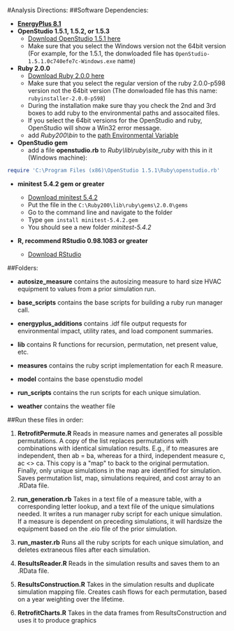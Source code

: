 #Analysis Directions: 
##Software Dependencies: 
* **[EnergyPlus 8.1](http://apps1.eere.energy.gov/buildings/energyplus/energyplus_about.cfm)**
* **OpenStudio 1.5.1, 1.5.2, or 1.5.3**
	* [Download OpenStudio 1.5.1 here](http://developer.nrel.gov/downloads/buildings/openstudio/builds/)
    * Make sure that you select the Windows version not the 64bit version (For example, for the 1.5.1, the donwloaded file has `OpenStudio-1.5.1.0c740efe7c-Windows.exe` name)    
* **Ruby 2.0.0**
    * [Download Ruby 2.0.0 here](https://www.ruby-lang.org/en/documentation/installation/)
    * Make sure that you select the regular version of the ruby 2.0.0-p598 version not the 64bit version (The donwloaded file has this name: `rubyinstaller-2.0.0-p598`)
    * During the installation make sure thay you check the 2nd and 3rd boxes to add ruby to the environmental paths and assocaited files. 
    * If you select the 64bit versions for the OpenStudio and ruby, OpenStudio will show a Win32 error message. 
    * add *Ruby200\bin* to the [path Environmental Variable](http://en.wikipedia.org/wiki/Environment_variable)
* **OpenStudio gem**	
    * add a file **openstudio.rb** to *Ruby\lib\ruby\site_ruby* with this in it (Windows machine):
```ruby
require 'C:\Program Files (x86)\OpenStudio 1.5.1\Ruby\openstudio.rb'
```
* **minitest 5.4.2 gem or greater**
    * [Download minitest 5.4.2](https://rubygems.org/gems/minitest/versions/5.4.2)
    * Put the file in the `C:\Ruby200\lib\ruby\gems\2.0.0\gems`
    * Go to the command line and navigate to the folder
    * Type `gem install minitest-5.4.2.gem`
    * You should see a new folder *minitest-5.4.2*

* **R, recommend RStudio 0.98.1083 or greater**
	* [Download RStudio](http://www.rstudio.com/products/RStudio/)

##Folders: 
* **autosize_measure**
 contains the autosizing measure to hard size HVAC equipment to values from a prior simulation run.

* **base_scripts**
 contains the base scripts for building a ruby run manager call.
 
* **energyplus_additions**
 contains .idf file output requests for environmental impact, utility rates, and load component summaries.
 
* **lib**
 contains R functions for recursion, permutation, net present value, etc.
 
* **measures**
 contains the ruby script implementation for each R measure. 
 
* **model**
 contains the base openstudio model
 
* **run_scripts**
 contains the run scripts for each unique simulation.

* **weather**
 contains the weather file

##Run these files in order:
1.  **RetrofitPermute.R**
 Reads in measure names and generates all possible permutations.
 A copy of the list replaces permutations with combinations with identical simulation results.  E.g., if to measures are independent, then ab = ba, whereas for a third, independent measure c, ac <> ca.  This copy is a "map" to back to the original permutation.  Finally, only unique simulations in the map are identified for simulation.  Saves permutation list, map, simulations required, and cost array to an .RData file.

2.  **run_generation.rb** 
 Takes in a text file of a measure table, with a corresponding letter lookup, and a text file of the unique simulations needed.  It writes a run manager ruby script for each unique simulation. If a measure is dependent on preceding simulations, it will hardsize the equipment based on the .eio file of the prior simulation.

3.  **run_master.rb** 
 Runs all the ruby scripts for each unique simulation, and deletes extraneous files after each simulation.

4.  **ResultsReader.R**
 Reads in the simulation results and saves them to an .RData file.
 
5.  **ResultsConstruction.R**
 Takes in the simulation results and duplicate simulation mapping file. 
 Creates cash flows for each permutation, based on a year weighting over the lifetime.

6.  **RetrofitCharts.R** 
 Takes in the data frames from ResultsConstruction and uses it to produce graphics
